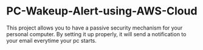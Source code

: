 # PC-Wakeup-Alert-using-AWS-Cloud
This project allows you to have a passive security mechanism for your personal computer. By setting it up properly, it will send a notification to your email everytime your pc starts.
